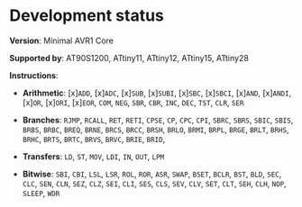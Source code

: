 # Development status

**Version**: Minimal AVR1 Core

**Supported by**: AT90S1200, ATtiny11, ATtiny12, ATtiny15, ATtiny28

**Instructions**:

* **Arithmetic**: [x]`ADD`, [x]`ADC`, [x]`SUB`, [x]`SUBI`, [x]`SBC`, [x]`SBCI`, [x]`AND`, [x]`ANDI`, [x]`OR`, [x]`ORI`, [x]`EOR`, `COM`, `NEG`, `SBR`, `CBR`, `INC`, `DEC`, `TST`, `CLR`, `SER`

* **Branches**: `RJMP`, `RCALL`, `RET`, `RETI`, `CPSE`, `CP`, `CPC`, `CPI`, `SBRC`, `SBRS`, `SBIC`, `SBIS`, `BRBS`, `BRBC`, `BREQ`, `BRNE`, `BRCS`, `BRCC`, `BRSH`, `BRLO`, `BRMI`, `BRPL`, `BRGE`, `BRLT`, `BRHS`, `BRHC`, `BRTS`, `BRTC`, `BRVS`, `BRVC`, `BRIE`, `BRID`,

* **Transfers**: `LD`, `ST`, `MOV`, `LDI`, `IN`, `OUT`, `LPM`

* **Bitwise**: `SBI`, `CBI`, `LSL`, `LSR`, `ROL`, `ROR`, `ASR`, `SWAP`, `BSET`, `BCLR`, `BST`, `BLD`, `SEC`, `CLC`, `SEN`, `CLN`, `SEZ`, `CLZ`, `SEI`, `CLI`, `SES`, `CLS`, `SEV`, `CLV`, `SET`, `CLT`, `SEH`, `CLH`, `NOP`, `SLEEP`, `WDR`